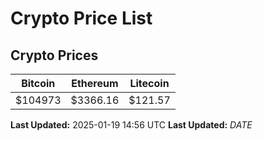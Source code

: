 # Crypto Price List

## Crypto Prices
| Bitcoin | Ethereum | Litecoin |
| ------- | -------- | -------- |
| $104973 | $3366.16 | $121.57 |
**Last Updated:** 2025-01-19 14:56 UTC
**Last Updated:** $DATE$
